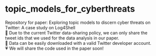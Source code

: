 # topic_models_for_cyberthreats
Repository for paper: Exploring topic models to discern cyber threats on Twitter: A case study on Log4Shell <br>
📢 Due to the current Twitter data-sharing policy, we can only share the tweet ids that we used for the data analysis in our paper.<br>
📢 Data can be easily downloaded with a valid Twitter developer account. <br>
💗 We will share the code used in the paper soon! 
